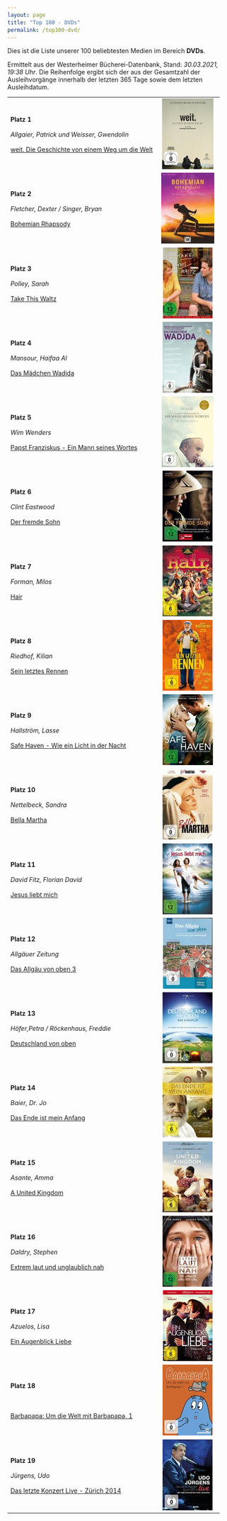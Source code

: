 ```yaml
---
layout: page
title: "Top 100 - DVDs"
permalink: /top100-dvd/
---
```

Dies ist die Liste unserer 100 beliebtesten Medien im Bereich __DVDs__. 

Ermittelt aus der Westerheimer Bücherei-Datenbank, Stand: _30.03.2021, 19:38 Uhr_. Die Reihenfolge ergibt sich der aus der Gesamtzahl der Ausleihvorgänge innerhalb der letzten 365 Tage sowie dem letzten Ausleihdatum.

<table>
<tr><td width="70%"><strong>Platz 1</strong><br><br><em>Allgaier, Patrick und Weisser, Gwendolin</em><br><br><a href="https://www.biblino.de/index.php?action=5&mnummer=12020052">weit. Die Geschichte von einem Weg um die Welt</a></td><td><center><a href="https://www.biblino.de/index.php?action=5&mnummer=12020052"><img src="/images/mediacovers/x160/12020052.jpg" style="width: auto; height: auto;"></a></center></td></tr>
<tr><td width="70%"><strong>Platz 2</strong><br><br><em>Fletcher, Dexter / Singer, Bryan</em><br><br><a href="https://www.biblino.de/index.php?action=5&mnummer=12019096">Bohemian Rhapsody</a></td><td><center><a href="https://www.biblino.de/index.php?action=5&mnummer=12019096"><img src="/images/mediacovers/x160/12019096.jpg" style="width: auto; height: auto;"></a></center></td></tr>
<tr><td width="70%"><strong>Platz 3</strong><br><br><em>Polley, Sarah</em><br><br><a href="https://www.biblino.de/index.php?action=5&mnummer=12021034">Take This Waltz</a></td><td><center><a href="https://www.biblino.de/index.php?action=5&mnummer=12021034"><img src="/images/mediacovers/x160/12021034.jpg" style="width: auto; height: auto;"></a></center></td></tr>
<tr><td width="70%"><strong>Platz 4</strong><br><br><em>Mansour, Haifaa Al</em><br><br><a href="https://www.biblino.de/index.php?action=5&mnummer=12016705">Das Mädchen Wadjda</a></td><td><center><a href="https://www.biblino.de/index.php?action=5&mnummer=12016705"><img src="/images/mediacovers/x160/12016705.jpg" style="width: auto; height: auto;"></a></center></td></tr>
<tr><td width="70%"><strong>Platz 5</strong><br><br><em>Wim Wenders</em><br><br><a href="https://www.biblino.de/index.php?action=5&mnummer=12019050">Papst Franziskus - Ein Mann seines Wortes</a></td><td><center><a href="https://www.biblino.de/index.php?action=5&mnummer=12019050"><img src="/images/mediacovers/x160/12019050.jpg" style="width: auto; height: auto;"></a></center></td></tr>
<tr><td width="70%"><strong>Platz 6</strong><br><br><em>Clint Eastwood</em><br><br><a href="https://www.biblino.de/index.php?action=5&mnummer=12018246">Der fremde Sohn</a></td><td><center><a href="https://www.biblino.de/index.php?action=5&mnummer=12018246"><img src="/images/mediacovers/x160/12018246.jpg" style="width: auto; height: auto;"></a></center></td></tr>
<tr><td width="70%"><strong>Platz 7</strong><br><br><em>Forman, Milos</em><br><br><a href="https://www.biblino.de/index.php?action=5&mnummer=12016740">Hair</a></td><td><center><a href="https://www.biblino.de/index.php?action=5&mnummer=12016740"><img src="/images/mediacovers/x160/12016740.jpg" style="width: auto; height: auto;"></a></center></td></tr>
<tr><td width="70%"><strong>Platz 8</strong><br><br><em>Riedhof, Kilian</em><br><br><a href="https://www.biblino.de/index.php?action=5&mnummer=12016729">Sein letztes Rennen</a></td><td><center><a href="https://www.biblino.de/index.php?action=5&mnummer=12016729"><img src="/images/mediacovers/x160/12016729.jpg" style="width: auto; height: auto;"></a></center></td></tr>
<tr><td width="70%"><strong>Platz 9</strong><br><br><em>Hallström, Lasse</em><br><br><a href="https://www.biblino.de/index.php?action=5&mnummer=12016728">Safe Haven - Wie ein Licht in der Nacht</a></td><td><center><a href="https://www.biblino.de/index.php?action=5&mnummer=12016728"><img src="/images/mediacovers/x160/12016728.jpg" style="width: auto; height: auto;"></a></center></td></tr>
<tr><td width="70%"><strong>Platz 10</strong><br><br><em>Nettelbeck, Sandra</em><br><br><a href="https://www.biblino.de/index.php?action=5&mnummer=12016701">Bella Martha</a></td><td><center><a href="https://www.biblino.de/index.php?action=5&mnummer=12016701"><img src="/images/mediacovers/x160/12016701.jpg" style="width: auto; height: auto;"></a></center></td></tr>
<tr><td width="70%"><strong>Platz 11</strong><br><br><em>David Fitz, Florian David</em><br><br><a href="https://www.biblino.de/index.php?action=5&mnummer=12016750">Jesus liebt mich</a></td><td><center><a href="https://www.biblino.de/index.php?action=5&mnummer=12016750"><img src="/images/mediacovers/x160/12016750.jpg" style="width: auto; height: auto;"></a></center></td></tr>
<tr><td width="70%"><strong>Platz 12</strong><br><br><em>Allgäuer Zeitung</em><br><br><a href="https://www.biblino.de/index.php?action=5&mnummer=12019008">Das Allgäu von oben 3</a></td><td><center><a href="https://www.biblino.de/index.php?action=5&mnummer=12019008"><img src="/images/mediacovers/x160/12019008.jpg" style="width: auto; height: auto;"></a></center></td></tr>
<tr><td width="70%"><strong>Platz 13</strong><br><br><em>Höfer,Petra / Röckenhaus, Freddie</em><br><br><a href="https://www.biblino.de/index.php?action=5&mnummer=12016739">Deutschland von oben</a></td><td><center><a href="https://www.biblino.de/index.php?action=5&mnummer=12016739"><img src="/images/mediacovers/x160/12016739.jpg" style="width: auto; height: auto;"></a></center></td></tr>
<tr><td width="70%"><strong>Platz 14</strong><br><br><em>Baier, Dr. Jo</em><br><br><a href="https://www.biblino.de/index.php?action=5&mnummer=12016703">Das Ende ist mein Anfang</a></td><td><center><a href="https://www.biblino.de/index.php?action=5&mnummer=12016703"><img src="/images/mediacovers/x160/12016703.jpg" style="width: auto; height: auto;"></a></center></td></tr>
<tr><td width="70%"><strong>Platz 15</strong><br><br><em>Asante, Amma</em><br><br><a href="https://www.biblino.de/index.php?action=5&mnummer=12018230">A United Kingdom</a></td><td><center><a href="https://www.biblino.de/index.php?action=5&mnummer=12018230"><img src="/images/mediacovers/x160/12018230.jpg" style="width: auto; height: auto;"></a></center></td></tr>
<tr><td width="70%"><strong>Platz 16</strong><br><br><em>Daldry, Stephen</em><br><br><a href="https://www.biblino.de/index.php?action=5&mnummer=12016714">Extrem laut und unglaublich nah</a></td><td><center><a href="https://www.biblino.de/index.php?action=5&mnummer=12016714"><img src="/images/mediacovers/x160/12016714.jpg" style="width: auto; height: auto;"></a></center></td></tr>
<tr><td width="70%"><strong>Platz 17</strong><br><br><em>Azuelos, Lisa</em><br><br><a href="https://www.biblino.de/index.php?action=5&mnummer=12016711">Ein Augenblick Liebe</a></td><td><center><a href="https://www.biblino.de/index.php?action=5&mnummer=12016711"><img src="/images/mediacovers/x160/12016711.jpg" style="width: auto; height: auto;"></a></center></td></tr>
<tr><td width="70%"><strong>Platz 18</strong><br><br><em></em><br><br><a href="https://www.biblino.de/index.php?action=5&mnummer=12019005">Barbapapa: Um die Welt mit Barbapapa, 1</a></td><td><center><a href="https://www.biblino.de/index.php?action=5&mnummer=12019005"><img src="/images/mediacovers/x160/12019005.jpg" style="width: auto; height: auto;"></a></center></td></tr>
<tr><td width="70%"><strong>Platz 19</strong><br><br><em>Jürgens, Udo</em><br><br><a href="https://www.biblino.de/index.php?action=5&mnummer=12016744">Das letzte Konzert Live - Zürich 2014</a></td><td><center><a href="https://www.biblino.de/index.php?action=5&mnummer=12016744"><img src="/images/mediacovers/x160/12016744.jpg" style="width: auto; height: auto;"></a></center></td></tr>
</table>
